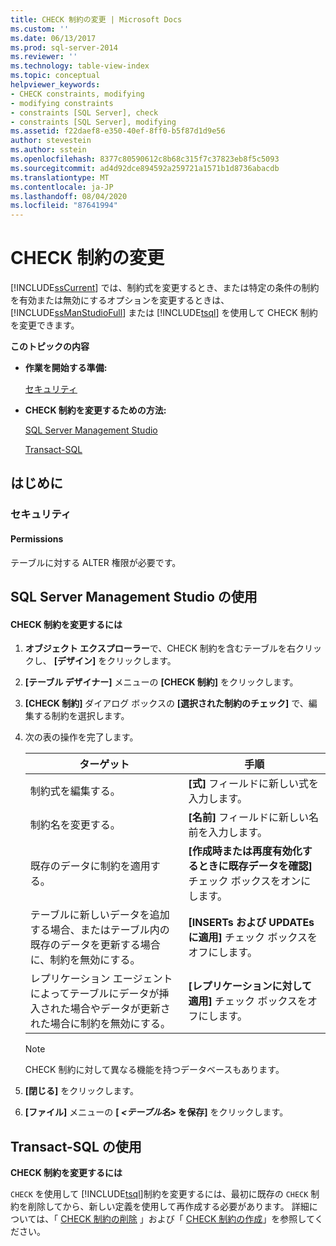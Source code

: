 ```yaml
---
title: CHECK 制約の変更 | Microsoft Docs
ms.custom: ''
ms.date: 06/13/2017
ms.prod: sql-server-2014
ms.reviewer: ''
ms.technology: table-view-index
ms.topic: conceptual
helpviewer_keywords:
- CHECK constraints, modifying
- modifying constraints
- constraints [SQL Server], check
- constraints [SQL Server], modifying
ms.assetid: f22daef8-e350-40ef-8ff0-b5f87d1d9e56
author: stevestein
ms.author: sstein
ms.openlocfilehash: 8377c80590612c8b68c315f7c37823eb8f5c5093
ms.sourcegitcommit: ad4d92dce894592a259721a1571b1d8736abacdb
ms.translationtype: MT
ms.contentlocale: ja-JP
ms.lasthandoff: 08/04/2020
ms.locfileid: "87641994"
---
```

# <a name="modify-check-constraints"></a>CHECK 制約の変更
  [!INCLUDE[ssCurrent](../../includes/sscurrent-md.md)] では、制約式を変更するとき、または特定の条件の制約を有効または無効にするオプションを変更するときは、 [!INCLUDE[ssManStudioFull](../../includes/ssmanstudiofull-md.md)] または [!INCLUDE[tsql](../../includes/tsql-md.md)] を使用して CHECK 制約を変更できます。  
  
 **このトピックの内容**  
  
-   **作業を開始する準備:**  
  
     [セキュリティ](#Security)  
  
-   **CHECK 制約を変更するための方法:**  
  
     [SQL Server Management Studio](#SSMSProcedure)  
  
     [Transact-SQL](#TsqlProcedure)  
  
##  <a name="before-you-begin"></a><a name="BeforeYouBegin"></a> はじめに  
  
###  <a name="security"></a><a name="Security"></a> セキュリティ  
  
####  <a name="permissions"></a><a name="Permissions"></a> Permissions  
 テーブルに対する ALTER 権限が必要です。  
  
##  <a name="using-sql-server-management-studio"></a><a name="SSMSProcedure"></a> SQL Server Management Studio の使用  
  
#### <a name="to-modify-a-check-constraint"></a>CHECK 制約を変更するには  
  
1.  **オブジェクト エクスプローラー**で、CHECK 制約を含むテーブルを右クリックし、 **[デザイン]** をクリックします。  
  
2.  **[テーブル デザイナー]** メニューの **[CHECK 制約]** をクリックします。  
  
3.  **[CHECK 制約]** ダイアログ ボックスの **[選択された制約のチェック]** で、編集する制約を選択します。  
  
4.  次の表の操作を完了します。  
  
    |ターゲット|手順|  
    |--------|------------------------|  
    |制約式を編集する。|**[式]** フィールドに新しい式を入力します。|  
    |制約名を変更する。|**[名前]** フィールドに新しい名前を入力します。|  
    |既存のデータに制約を適用する。|**[作成時または再度有効化するときに既存データを確認]** チェック ボックスをオンにします。|  
    |テーブルに新しいデータを追加する場合、またはテーブル内の既存のデータを更新する場合に、制約を無効にする。|**[INSERTs および UPDATEs に適用]** チェック ボックスをオフにします。|  
    |レプリケーション エージェントによってテーブルにデータが挿入された場合やデータが更新された場合に制約を無効にする。|**[レプリケーションに対して適用]** チェック ボックスをオフにします。|  
  
    > [!NOTE]  
    >  CHECK 制約に対して異なる機能を持つデータベースもあります。  
  
5.  **[閉じる]** をクリックします。  
  
6.  **[ファイル]** メニューの **[ _<テーブル名>_ を保存]** をクリックします。  
  
##  <a name="using-transact-sql"></a><a name="TsqlProcedure"></a> Transact-SQL の使用  
 **CHECK 制約を変更するには**  
  
 `CHECK` を使用して [!INCLUDE[tsql](../../includes/tsql-md.md)]制約を変更するには、最初に既存の `CHECK` 制約を削除してから、新しい定義を使用して再作成する必要があります。 詳細については、「 [CHECK 制約の削除](delete-check-constraints.md) 」および「 [CHECK 制約の作成](create-check-constraints.md)」を参照してください。  
  
###  <a name="TsqlExample"></a>  
